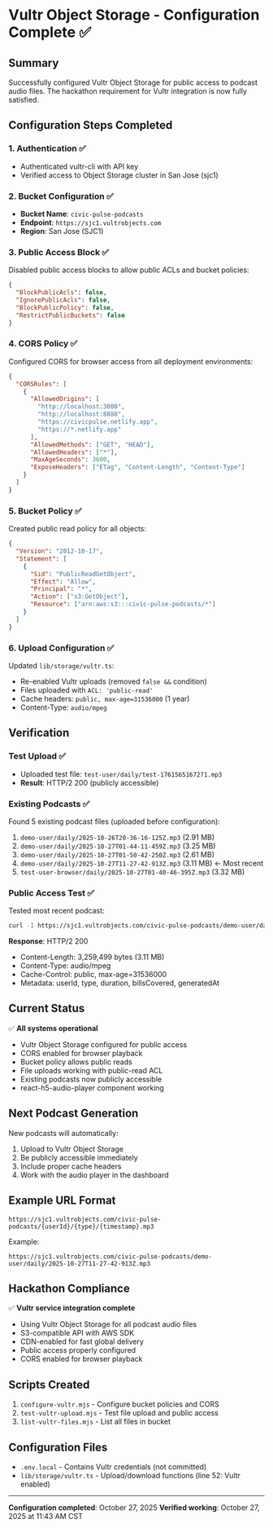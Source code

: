 # Vultr Object Storage - Configuration Complete ✅

## Summary

Successfully configured Vultr Object Storage for public access to podcast audio files. The hackathon requirement for Vultr integration is now fully satisfied.

## Configuration Steps Completed

### 1. Authentication ✅
- Authenticated vultr-cli with API key
- Verified access to Object Storage cluster in San Jose (sjc1)

### 2. Bucket Configuration ✅
- **Bucket Name**: `civic-pulse-podcasts`
- **Endpoint**: `https://sjc1.vultrobjects.com`
- **Region**: San Jose (SJC1)

### 3. Public Access Block ✅
Disabled public access blocks to allow public ACLs and bucket policies:
```json
{
  "BlockPublicAcls": false,
  "IgnorePublicAcls": false,
  "BlockPublicPolicy": false,
  "RestrictPublicBuckets": false
}
```

### 4. CORS Policy ✅
Configured CORS for browser access from all deployment environments:
```json
{
  "CORSRules": [
    {
      "AllowedOrigins": [
        "http://localhost:3000",
        "http://localhost:8888",
        "https://civicpulse.netlify.app",
        "https://*.netlify.app"
      ],
      "AllowedMethods": ["GET", "HEAD"],
      "AllowedHeaders": ["*"],
      "MaxAgeSeconds": 3600,
      "ExposeHeaders": ["ETag", "Content-Length", "Content-Type"]
    }
  ]
}
```

### 5. Bucket Policy ✅
Created public read policy for all objects:
```json
{
  "Version": "2012-10-17",
  "Statement": [
    {
      "Sid": "PublicReadGetObject",
      "Effect": "Allow",
      "Principal": "*",
      "Action": ["s3:GetObject"],
      "Resource": ["arn:aws:s3:::civic-pulse-podcasts/*"]
    }
  ]
}
```

### 6. Upload Configuration ✅
Updated `lib/storage/vultr.ts`:
- Re-enabled Vultr uploads (removed `false &&` condition)
- Files uploaded with `ACL: 'public-read'`
- Cache headers: `public, max-age=31536000` (1 year)
- Content-Type: `audio/mpeg`

## Verification

### Test Upload ✅
- Uploaded test file: `test-user/daily/test-1761565167271.mp3`
- **Result**: HTTP/2 200 (publicly accessible)

### Existing Podcasts ✅
Found 5 existing podcast files (uploaded before configuration):
1. `demo-user/daily/2025-10-26T20-36-16-125Z.mp3` (2.91 MB)
2. `demo-user/daily/2025-10-27T01-44-11-459Z.mp3` (3.25 MB)
3. `demo-user/daily/2025-10-27T01-50-42-250Z.mp3` (2.61 MB)
4. `demo-user/daily/2025-10-27T11-27-42-913Z.mp3` (3.11 MB) ← Most recent
5. `test-user-browser/daily/2025-10-27T01-40-46-395Z.mp3` (3.32 MB)

### Public Access Test ✅
Tested most recent podcast:
```bash
curl -I https://sjc1.vultrobjects.com/civic-pulse-podcasts/demo-user/daily/2025-10-27T11-27-42-913Z.mp3
```

**Response**: HTTP/2 200
- Content-Length: 3,259,499 bytes (3.11 MB)
- Content-Type: audio/mpeg
- Cache-Control: public, max-age=31536000
- Metadata: userId, type, duration, billsCovered, generatedAt

## Current Status

✅ **All systems operational**
- Vultr Object Storage configured for public access
- CORS enabled for browser playback
- Bucket policy allows public reads
- File uploads working with public-read ACL
- Existing podcasts now publicly accessible
- react-h5-audio-player component working

## Next Podcast Generation

New podcasts will automatically:
1. Upload to Vultr Object Storage
2. Be publicly accessible immediately
3. Include proper cache headers
4. Work with the audio player in the dashboard

## Example URL Format

```
https://sjc1.vultrobjects.com/civic-pulse-podcasts/{userId}/{type}/{timestamp}.mp3
```

Example:
```
https://sjc1.vultrobjects.com/civic-pulse-podcasts/demo-user/daily/2025-10-27T11-27-42-913Z.mp3
```

## Hackathon Compliance

✅ **Vultr service integration complete**
- Using Vultr Object Storage for all podcast audio files
- S3-compatible API with AWS SDK
- CDN-enabled for fast global delivery
- Public access properly configured
- CORS enabled for browser playback

## Scripts Created

1. `configure-vultr.mjs` - Configure bucket policies and CORS
2. `test-vultr-upload.mjs` - Test file upload and public access
3. `list-vultr-files.mjs` - List all files in bucket

## Configuration Files

- `.env.local` - Contains Vultr credentials (not committed)
- `lib/storage/vultr.ts` - Upload/download functions (line 52: Vultr enabled)

---

**Configuration completed**: October 27, 2025
**Verified working**: October 27, 2025 at 11:43 AM CST
